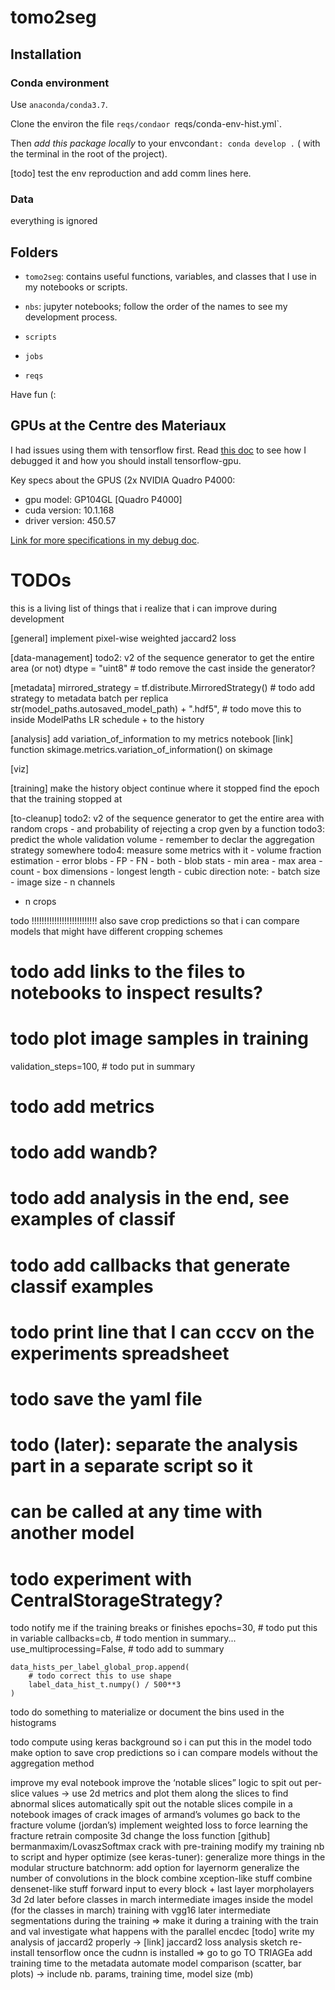 # tomo2seg

## Installation

### Conda environment

Use `anaconda/conda3.7`.

Clone the environ the file `reqs/condaor `reqs/conda-env-hist.yml`.

Then *add this package locally* to your envconda`nt: conda develop .` ( with the terminal in the root of the project).

[todo] test the env reproduction and add comm lines here.

### Data

everything is ignored

## Folders

- `tomo2seg`: contains useful functions, variables, and classes that I use in my notebooks or scripts.

- `nbs`: jupyter notebooks; follow the order of the names to see my development process.

- `scripts`

- `jobs`

- `reqs`

Have fun (:


## GPUs at the Centre des Materiaux

I had issues using them with tensorflow first. Read [this doc](https://docs.google.com/document/d/10OktY72PNIowjBaNCPHcV-zyRyRYhGs7BUjEZalRPKA/edit?usp=sharing) to see how I debugged it and how you should install tensorflow-gpu.

Key specs about the GPUS (2x NVIDIA Quadro P4000:

- gpu model: GP104GL [Quadro P4000]
- cuda  version: 10.1.168
- driver version: 450.57

[Link for more specifications in my debug doc](https://docs.google.com/document/d/10OktY72PNIowjBaNCPHcV-zyRyRYhGs7BUjEZalRPKA/edit#bookmark=id.jj7oewgniyhv).


# TODOs

this is a living list of things that i realize that i can improve during development

[general]
implement pixel-wise weighted jaccard2 loss

[data-management]
todo2: v2 of the sequence generator to get the entire area (or not)
dtype = "uint8"  # todo remove the cast inside the generator?

[metadata]
mirrored_strategy = tf.distribute.MirroredStrategy()  # todo add strategy to metadata
batch per replica
str(model_paths.autosaved_model_path) + ".hdf5",  # todo move this to inside ModelPaths
LR schedule + to the history

[analysis]
add variation_of_information to my metrics notebook   [link] function skimage.metrics.variation_of_information() on skimage

[viz]

[training]
make the history object continue where it stopped
    find the epoch that the training stopped at

[to-cleanup]
todo2: v2 of the sequence generator to get the entire area with random crops
    - and probability of rejecting a crop gven by a function
todo3: predict the whole validation volume
    - remember to declar the aggregation strategy somewhere
todo4: measure some metrics with it
    - volume fraction estimation
    - error blobs
        - FP
        - FN
        - both
        - blob stats
            - min area
            - max area
            - count
            - box dimensions
                - longest length
                - cubic direction
        note:
    - batch size
    - image size
    - n channels
- n crops

todo !!!!!!!!!!!!!!!!!!!!!!!!!!
also save crop predictions so that i can compare models that might have different cropping schemes

# todo add links to the files to notebooks to inspect results?

# todo plot image samples in training

validation_steps=100,  # todo put in summary

# todo add metrics
# todo add wandb?
# todo add analysis in the end, see examples of classif
# todo add callbacks that generate classif examples
# todo print line that I can cccv on the experiments spreadsheet
# todo save the yaml file
# todo (later): separate the analysis part in a separate script so it
#  can be called at any time with another model
# todo experiment with CentralStorageStrategy?

todo notify me if the training breaks or finishes
    epochs=30,  # todo put this in variable
    callbacks=cb,  # todo mention in summary...
        use_multiprocessing=False,   # todo add to summary


    data_hists_per_label_global_prop.append(
        # todo correct this to use shape
        label_data_hist_t.numpy() / 500**3
    )

todo do something to materialize or document the bins used in the histograms

todo compute using keras background so i can put this in the model
todo make option to save crop predictions so i can compare models without the aggregation method


improve my eval notebook
improve the ‘notable slices” logic to spit out per-slice values → use 2d metrics and plot them along the slices to find abnormal slices
automatically spit out the notable slices
compile in a notebook
images of crack
images of armand’s volumes
go back to the fracture volume (jordan’s)
implement weighted loss to force learning the fracture
retrain composite 3d
change the loss function [github] bermanmaxim/LovaszSoftmax
crack with pre-training
modify my training nb to script and hyper optimize (see keras-tuner):
generalize more things in the modular structure
batchnorm: add option for layernorm
generalize the number of convolutions in the block
combine xception-like stuff
combine densenet-like stuff
forward input to every block + last layer
morpholayers
3d
2d
later before classes in march
intermediate images inside the model (for the classes in march)
training with vgg16
later
intermediate segmentations during the training ⇒ make it during a training with the train and val
investigate what happens with the parallel encdec
[todo] write my analysis of jaccard2 properly → [link] jaccard2 loss analysis sketch
re-install tensorflow once the cudnn is installed ⇒ go to go
TO TRIAGEa
add training time to the metadata
automate model comparison (scatter, bar plots) → include nb. params, training time, model size (mb)
